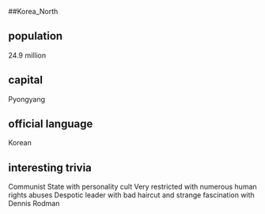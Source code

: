 ##Korea_North
## population
24.9 million

## capital
Pyongyang
 
## official language
Korean

## interesting trivia
Communist State with personality cult
Very restricted with numerous human rights abuses
Despotic leader with bad haircut and strange fascination with Dennis Rodman


